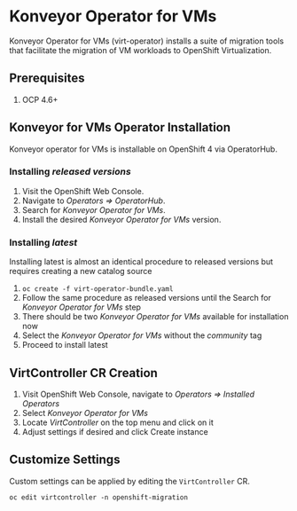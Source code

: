 # Konveyor Operator for VMs

Konveyor Operator for VMs (virt-operator) installs a suite of migration tools that facilitate the migration of VM workloads to OpenShift Virtualization.

## Prerequisites

1. OCP 4.6+

## Konveyor for VMs Operator Installation

Konveyor operator for VMs is installable on OpenShift 4 via OperatorHub.

### Installing _released versions_

1. Visit the OpenShift Web Console.
1. Navigate to _Operators => OperatorHub_.
1. Search for _Konveyor Operator for VMs_.
1. Install the desired _Konveyor Operator for VMs_ version.

### Installing _latest_

Installing latest is almost an identical procedure to released versions but requires creating a new catalog source

1. `oc create -f virt-operator-bundle.yaml`
1. Follow the same procedure as released versions until the Search for _Konveyor Operator for VMs_ step
1. There should be two _Konveyor Operator for VMs_ available for installation now
1. Select the _Konveyor Operator for VMs_ without the _community_ tag
1. Proceed to install latest

## VirtController CR Creation

1. Visit OpenShift Web Console, navigate to _Operators => Installed Operators_
1. Select _Konveyor Operator for VMs_
1. Locate _VirtController_ on the top menu and click on it
1. Adjust settings if desired and click Create instance

## Customize Settings

Custom settings can be applied by editing the `VirtController` CR.

```
oc edit virtcontroller -n openshift-migration
```
